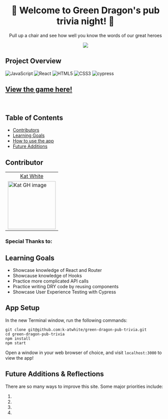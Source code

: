 <h1 align="center"> 🐉 Welcome to Green Dragon's pub trivia night! 🐉 </h1>

<p align="center">Pull up a chair and see how well you know the words of our great heroes</p>

<p align="center"><img src="https://user-images.githubusercontent.com/49215782/128087755-4f08df58-4236-40fa-97c1-f439c8ad10cb.png"></p>


## Project Overview

  ![JavaScript](https://img.shields.io/badge/javascript-%23323330.svg?style=for-the-badge&logo=javascript&logoColor=%23F7DF1E)
  ![React](https://img.shields.io/badge/react-%2320232a.svg?style=for-the-badge&logo=react&logoColor=%2361DAFB)
  ![HTML5](https://img.shields.io/badge/html5-%23E34F26.svg?style=for-the-badge&logo=html5&logoColor=white)
  ![CSS3](https://img.shields.io/badge/css3-%231572B6.svg?style=for-the-badge&logo=css3&logoColor=white)
  ![cypress](https://img.shields.io/badge/-cypress-%23E5E5E5?style=for-the-badge&logo=cypress&logoColor=058a5e)
  
  

## [View the game here!](https://k-atwhite.github.io/green-dragon-pub-trivia/)

<!-- <p align="center"><img src=GIF ></p>
 -->
<!-- <p align="center"><img src=RESPONSIVE
 ></p> -->

<br>

 
## Table of Contents

- [Contributors](https://github.com/k-atwhite/backyard-burbs#contributors)
- [Learning Goals](https://github.com/k-atwhite/backyard-burbs#learning-goals)
- [How to use the app](https://github.com/k-atwhite/backyard-burbs#app-setup)
- [Future Additions](https://github.com/k-atwhite/backyard-burbs#future-additions--reflections)
 
## Contributor
<table>
  <tr>
    <td align="center"> <a href="https://github.com/k-atwhite">Kat White</td>
  </tr>
    <td><img src="https://avatars.githubusercontent.com/u/49215782?v=4" alt="Kat GH image" width="150" height="auto" /></td>
</table>

### Special Thanks to:
<!-- - https://github.com/lkessell" -->


## Learning Goals

- Showcase knowledge of React and Router
- Showcause knowledge of Hooks
- Practice more complicated API calls
- Practice writing DRY code by reusing components
- Showcase User Experience Testing with Cypress


## App Setup

In the new Terminal window, run the following commands:


`git clone git@github.com:k-atwhite/green-dragon-pub-trivia.git`  
`cd green-dragon-pub-trivia`  
`npm install`  
`npm start`  

Open a window in your web browser of choice, and visit `localhost:3000` to view the app!

## Future Additions & Reflections

There are so many ways to improve this site. Some major priorities include:

1.
2.
3.
4.
